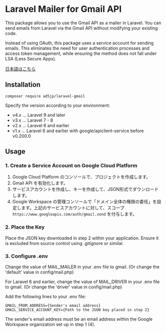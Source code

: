 # Laravel Mailer for Gmail API

This package allows you to use the Gmail API as a mailer in Laravel. You can send emails from Laravel via the Gmail API without modifying your existing code.

Instead of using OAuth, this package uses a service account for sending emails. This eliminates the need for user authentication processes and access token management, while ensuring the method does not fall under LSA (Less Secure Apps).

[日本語はこちら](README_JA.md)

## Installation

```
composer require ad5jp/laravel-gmail
```

Specify the version according to your environment:

- v4.x ... Laravel 9 and later
- v3.x ... Laravel 7 - 8
- v2.x ... Laravel 6 and earlier
- v1.x ... Laravel 6 and earlier with google/apiclient-service before v0.200.0

## Usage

### 1. Create a Service Account on Google Cloud Platform

1. Google Cloud Platform のコンソールで、プロジェクトを作成します。
2. Gmail API を有効化します。
3. サービスアカウントを作成し、キーを作成して、JSON形式でダウンロードします。
4. Google Workspace の管理コンソールで「ドメイン全体の権限の委任」を設定します。上記のサービスアカウントに対して、スコープ `https://www.googleapis.com/auth/gmail.send` を付与します。

### 2. Place the Key

Place the JSON key downloaded in step 2 within your application. Ensure it is excluded from source control using .gitignore or similar.

### 3. Configure .env

Change the value of MAIL_MAILER in your .env file to gmail. (Or change the 'default' value in config/mail.php)

For Laravel 6 and earlier, change the value of MAIL_DRIVER in your .env file to gmail. (Or change the 'driver' value in config/mail.php)

Add the following lines to your .env file:

```
GMAIL_FROM_ADDRESS={Sender's email address}
GMAIL_SERVICE_ACCOUNT_KEY={Path to the JSON key placed in step 2}
```

The sender's email address must be an email address within the Google Workspace organization set up in step 1 (4).
